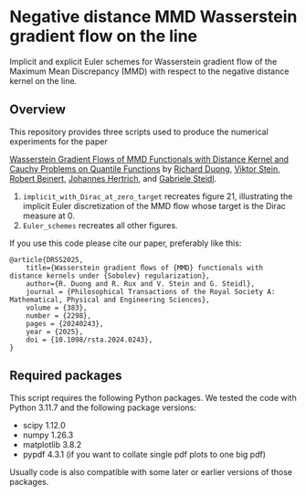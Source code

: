# Negative distance MMD Wasserstein gradient flow on the line
Implicit and explicit Euler schemes for Wasserstein gradient flow of the Maximum Mean Discrepancy (MMD) with respect to the negative distance kernel on the line.

Overview
---------------------------
This repository provides three scripts used to produce the numerical experiments for the paper

[Wasserstein Gradient Flows of MMD Functionals with Distance Kernel and  Cauchy Problems on Quantile Functions](https://arxiv.org/abs/2408.07498) by [Richard Duong](https://www.researchgate.net/profile/Richard-Duong), [Viktor Stein](https://viktorajstein.github.io/), [Robert Beinert](https://scholar.google.com/citations?user=D-RIm78AAAAJ&hl=en&oi=ao), [Johannes Hertrich](https://johertrich.github.io/), and [Gabriele Steidl](https://page.math.tu-berlin.de/~steidl/).

1. ```implicit_with_Dirac_at_zero_target``` recreates figure 21, illustrating the implicit Euler discretization of the MMD flow whose target is the Dirac measure at 0.
2. ```Euler_schemes``` recreates all other figures.

<!-- 2. ```discrete_Target``` recreates figures 14 and implements the explicit formula for the quantile functions of the MMD flow with discrete target measure. -->


If you use this code please cite our paper, preferably like this:
```
@article{DRSS2025,
    title={Wasserstein gradient ﬂows of {MMD} functionals with distance kernels under {Sobolev} regularization}, 
    author={R. Duong and R. Rux and V. Stein and G. Steidl},
    journal = {Philosophical Transactions of the Royal Society A: Mathematical, Physical and Engineering Sciences},
    volume = {383},
    number = {2298},
    pages = {20240243},
    year = {2025},
    doi = {10.1098/rsta.2024.0243}, 
}
```


Required packages
---------------------------
This script requires the following Python packages. We tested the code with Python 3.11.7 and the following package versions:

* scipy 1.12.0
* numpy 1.26.3
* matplotlib 3.8.2
* pypdf 4.3.1 (if you want to collate single pdf plots to one big pdf)

Usually code is also compatible with some later or earlier versions of those packages.
